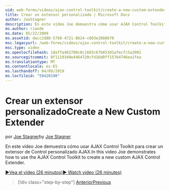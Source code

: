```yaml
---
uid: web-forms/videos/ajax-control-toolkit/create-a-new-custom-extender
title: Crear un extensor personalizado | Microsoft Docs
author: JoeStagner
description: En este vídeo Joe demuestra cómo usar AJAX Control Toolkit para crear un extensor de Control personalizado AJAX.
ms.author: riande
ms.date: 05/22/2009
ms.assetid: dacc2d88-5768-4721-8624-c603e2088670
msc.legacyurl: /web-forms/videos/ajax-control-toolkit/create-a-new-custom-extender
msc.type: video
ms.openlocfilehash: 1daffa462700c0c1603c67b853d1afecfc5a2001
ms.sourcegitcommit: 0f1119340e4464720cfd16d0ff15764746ea1fea
ms.translationtype: MT
ms.contentlocale: es-ES
ms.lasthandoff: 04/09/2019
ms.locfileid: "59420190"
---
```

# <a name="create-a-new-custom-extender"></a><span data-ttu-id="554c0-103">Crear un extensor personalizado</span><span class="sxs-lookup"><span data-stu-id="554c0-103">Create a New Custom Extender</span></span>

<span data-ttu-id="554c0-104">por [Joe Stagner](https://github.com/JoeStagner)</span><span class="sxs-lookup"><span data-stu-id="554c0-104">by [Joe Stagner](https://github.com/JoeStagner)</span></span>

<span data-ttu-id="554c0-105">En este vídeo Joe demuestra cómo usar AJAX Control Toolkit para crear un extensor de Control personalizado AJAX.</span><span class="sxs-lookup"><span data-stu-id="554c0-105">In this video Joe demonstrates how to use the AJAX Control Toolkit to create a new custom AJAX Control Extender.</span></span>

[<span data-ttu-id="554c0-106">&#9654;Vea el vídeo (26 minutos)</span><span class="sxs-lookup"><span data-stu-id="554c0-106">&#9654; Watch video (26 minutes)</span></span>](https://channel9.msdn.com/Blogs/ASP-NET-Site-Videos/create-a-new-custom-extender)

> [!div class="step-by-step"]
> [<span data-ttu-id="554c0-107">Anterior</span><span class="sxs-lookup"><span data-stu-id="554c0-107">Previous</span></span>](editor-control-custom.md)
